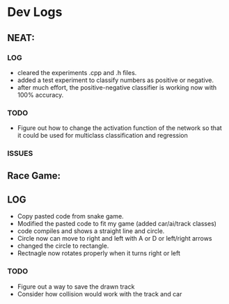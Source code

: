 # Dev Logs

## NEAT:
### LOG

* cleared the experiments .cpp and .h files.
* added a test experiment to classify numbers as positive or negative.
* after much effort, the positive-negative classifier is working now with 100% accuracy.


### TODO

* Figure out how to change the activation function of the network so that it could be used for multiclass classification and regression



### ISSUES

## Race Game:
## LOG

* Copy pasted code from snake game.
* Modified the pasted code to fit my game (added car/ai/track classes)
* code compiles and shows a straight line and circle.
* Circle now can move to right and left with A or D or left/right arrows
* changed the circle to rectangle.
* Rectnagle now rotates properly when it turns right or left

### TODO

* Figure out a way to save the drawn track
* Consider how collision would work with the track and car

